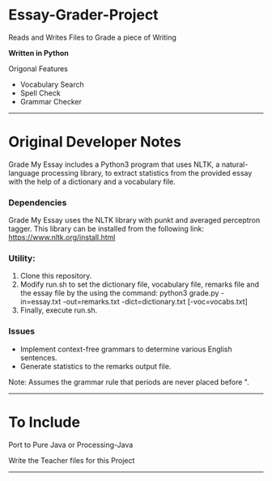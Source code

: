 # Essay-Grader-Project
Reads and Writes Files to Grade a piece of Writing

**Written in Python**

Origonal Features
- Vocabulary Search
- Spell Check
- Grammar Checker

---

# Original Developer Notes

Grade My Essay includes a Python3 program that uses NLTK, a natural-language processing library, to extract statistics from the provided essay with the help of a dictionary and a vocabulary file.

### Dependencies
Grade My Essay uses the NLTK library with punkt and averaged perceptron tagger. This library can be installed from the following link: https://www.nltk.org/install.html

### Utility:
1. Clone this repository.
2. Modify run.sh to set the dictionary file, vocabulary file, remarks file and the essay file by the using the command:
	python3 grade.py -in=essay.txt -out=remarks.txt -dict=dictionary.txt [-voc=vocabs.txt]
3. Finally, execute run.sh.

### Issues
* Implement context-free grammars to determine various English sentences.
* Generate statistics to the remarks output file.

Note: Assumes the grammar rule that periods are never placed before ".

---

# To Include

Port to Pure Java or Processing-Java

Write the Teacher files for this Project

---
